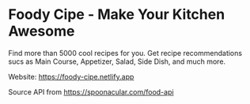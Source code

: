 # Foody Cipe - Make Your Kitchen Awesome

Find more than 5000 cool recipes for you. 
Get recipe recommendations sucs as Main Course, Appetizer, Salad, Side Dish, and much more.

Website: https://foody-cipe.netlify.app

Source API from https://spoonacular.com/food-api
